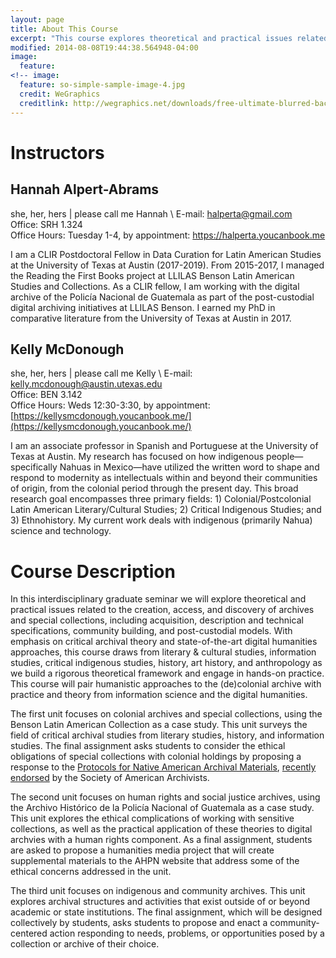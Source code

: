 ```yaml
---
layout: page
title: About This Course
excerpt: "This course explores theoretical and practical issues related to the creation and access of Latin American digital archives."
modified: 2014-08-08T19:44:38.564948-04:00
image:
  feature:
<!-- image:
  feature: so-simple-sample-image-4.jpg
  credit: WeGraphics
  creditlink: http://wegraphics.net/downloads/free-ultimate-blurred-background-pack/ -->
---
```


# Instructors 

## Hannah Alpert-Abrams 
she, her, hers | please call me Hannah \\
E-mail: halperta@gmail.com   
Office: SRH 1.324  
Office Hours: Tuesday 1-4, by appointment: https://halperta.youcanbook.me

<!-- ![Hannah Alpert-Abrams](../images/HannahRed_small.jpg){:.align-left}  -->
I am a CLIR Postdoctoral Fellow in Data Curation for Latin American Studies at the University of Texas at Austin (2017-2019). From 2015-2017, I managed the Reading the First Books project at LLILAS Benson Latin American Studies and Collections. As a CLIR fellow, I am working with the digital archive of the Policía Nacional de Guatemala as part of the post-custodial digital archiving initiatives at LLILAS Benson. I earned my PhD in comparative literature from the University of Texas at Austin in 2017. 

## Kelly McDonough
she, her, hers | please call me Kelly \\
E-mail: kelly.mcdonough@austin.utexas.edu  
Office: BEN 3.142  
Office Hours: Weds 12:30-3:30, by appointment: [https://kellysmcdonough.youcanbook.me/](https://kellysmcdonough.youcanbook.me/)

I am an associate professor in Spanish and Portuguese at the University of Texas at Austin. My research has focused on how indigenous people—specifically Nahuas in Mexico—have utilized the written word to shape and respond to modernity as intellectuals within and beyond their communities of origin, from the colonial period through the present day. This broad research goal encompasses three primary fields: 1) Colonial/Postcolonial Latin American Literary/Cultural Studies; 2) Critical Indigenous Studies; and 3) Ethnohistory. My current work deals with indigenous (primarily Nahua) science and technology.

# Course Description

In this interdisciplinary graduate seminar we will explore theoretical and practical issues related to the creation, access, and discovery of archives and special collections, including acquisition, description and technical specifications, community building, and post-custodial models. With emphasis on critical archival theory and state-of-the-art digital humanities approaches, this course draws from literary & cultural studies, information studies, critical indigenous studies, history, art history, and anthropology as we build a rigorous theoretical framework and engage in hands-on practice. This course will pair humanistic approaches to the (de)colonial archive with practice and theory from information science and the digital humanities. 

The first unit focuses on colonial archives and special collections, using the Benson Latin American Collection as a case study. This unit surveys the field of critical archival studies from literary studies, history, and information studies. The final assignment asks students to consider the ethical obligations of special collections with colonial holdings by proposing a response to the [Protocols for Native American Archival Materials](http://www2.nau.edu/libnap-p/protocols.html), [recently endorsed](https://www2.archivists.org/statements/saa-council-endorsement-of-protocols-for-native-american-archival-materials) by the Society of American Archivists. 

The second unit focuses on human rights and social justice archives, using the Archivo Histórico de la Policía Nacional of Guatemala as a case study. This unit explores the ethical complications of working with sensitive collections, as well as the practical application of these theories to digital archvies with a human rights component. As a final assignment, students are asked to propose a humanities media project that will create supplemental materials to the AHPN website that address some of the ethical concerns addressed in the unit.

The third unit focuses on indigenous and community archives. This unit explores archival structures and activities that exist outside of or beyond academic or state institutions. The final assignment, which will be designed collectively by students, asks students to propose and enact a community-centered action responding to needs, problems, or opportunities posed by a collection or archive of their choice. 





